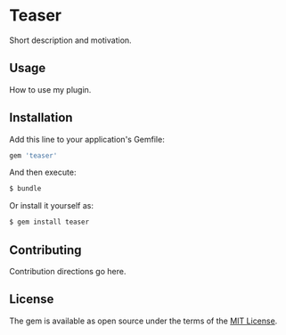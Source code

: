 # Teaser
Short description and motivation.

## Usage
How to use my plugin.

## Installation
Add this line to your application's Gemfile:

```ruby
gem 'teaser'
```

And then execute:
```bash
$ bundle
```

Or install it yourself as:
```bash
$ gem install teaser
```

## Contributing
Contribution directions go here.

## License
The gem is available as open source under the terms of the [MIT License](http://opensource.org/licenses/MIT).
